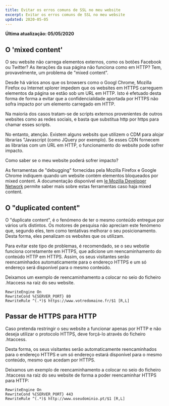 ```yaml
---
title: Evitar os erros comuns de SSL no meu website
excerpt: Evitar os erros comuns de SSL no meu website
updated: 2020-05-05
---
```


**Última atualização: 05/05/2020**

## O 'mixed content'
O seu website não carrega elementos externos, como os botões Facebook ou Twitter? As iterações da sua página não funciona como em HTTP? Tem, provavelmente, um problema de "mixed content".

Desde há vários anos que os browsers como o Googl Chrome, Mozilla Firefox ou Internet xplorer impedem que os websites em HTTPS carreguem elementos da página se estão sob um URL em HTTP. Isto é efetuado desta forma de forma a evitar que a confidencialidade aportada por HTTPS não sofra impacto por um elemento carregado em HTTP.

Na maioria dos casos tratam-se de scripts externos provenientes de outros websites como as redes sociais, e basta que substitua http por https para chamar esses scripts.

No entanto, atenção. Existem alguns websits que utilizem o CDM para alojar librarias "Javascript (como JQuery por exemplo). Se esses CDN fornecem as librarias com um URL em HTTP, o funcionamento do website pode sofrer impacto.

Como saber se o meu website poderá sofrer impacto?

As ferramentas de "debugging" fornecidas pela Mozilla Firefox e Google Chrome indiquem quando um website contém elementos bloqueados por mixed content. A documentação disponível em [le Mozilla Developer Network](https://developer.mozilla.org/en-us/docs/Web/Security/Mixed_content) permite saber mais sobre estas ferramentas caso haja mixed content.


## O "duplicated content"
O "duplicate content", é o fenómeno de ter o mesmo conteúdo entregue por vários urls distintos. Os motores de pesquisa não apreciam este fenómeno que, segundo eles, tem como tentativas melhorar o seu posicionamento. Desta forma, eles penalizam os websites que os utilizam.

Para evitar este tipo de problemas, é recomendado, se o seu webstie funciona corretamente em HTTPS, que adicione um reencaminhamento do conteúdo HTTP em HTTPS. Assim, os seus visitantes serão reencaminhados automaticamente para o endereço HTTPS e um só endereço será disponível para o mesmo conteúdo.

Deixamos um exemplo de reencaminhamento a colocar no seio do ficheiro .htaccess na raiz do seu website.


```
RewriteEngine On
RewriteCond %{SERVER_PORT} 80
RewriteRule ^(.*)$ https://www.votredomaine.fr/$1 [R,L]
```




## Passar de HTTPS para HTTP
Caso pretenda restringir o seu website a funcionar apenas por HTTP e não deseja utilizar o protocolo HTTPS, deve forçá-lo através do ficheiro .htaccess.

Desta forma, os seus visitantes serão automaticamente reencaminhados para o endereço HTTPS e um só endereço estará disponível para o mesmo conteúdo, mesmo que acedam por HTTPS.

Deixamos um exemplo de reencaminhamento a colocar no seio do ficheiro .htaccess na raiz do seu website de forma a poder reencaminhar HTTPS para HTTP:


```
RewriteEngine On
RewriteCond %{SERVER_PORT} 443
RewriteRule ^(.*)$ http://www.oseudominio.pt/$1 [R,L]
```




